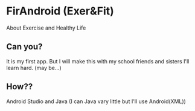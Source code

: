 # FirAndroid (Exer&Fit)
 About Exercise and Healthy Life
 
 ## Can you? 
 It is my first app.
 But I will make this with my school friends and sisters
 I'll learn hard. (may be...)
 
 ## How??
 
 Android Studio and Java
 (I can Java vary little but I'll use Android(XML))
 
 
